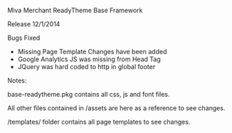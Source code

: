 Miva Merchant ReadyTheme Base Framework

Release 12/1/2014

Bugs Fixed

- Missing Page Template Changes have been added
- Google Analytics JS was missing from Head Tag
- JQuery was hard coded to http in global footer



Notes:

base-readytheme.pkg contains all css, js and font files.

All other files contained in /assets are here as a reference to see changes.

/templates/ folder contains all page templates to see changes. 
